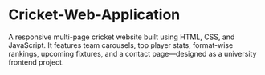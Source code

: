 # Cricket-Web-Application
A responsive multi-page cricket website built using HTML, CSS, and JavaScript. It features team carousels, top player stats, format-wise rankings, upcoming fixtures, and a contact page—designed as a university frontend project.
